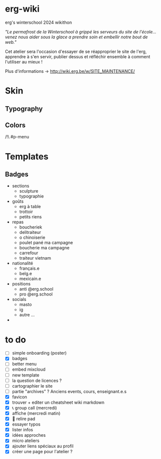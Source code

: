 # erg-wiki
erg's winterschool 2024 wikithon

*"Le permafrost de la Winterschool à grippé les serveurs du site de l'école... venez nous aider sous la glace a prendre soin et embellir notre bout de web."*


Cet atelier sera l'occasion d'essayer de se réapproprier le site de l'erg, apprendre à s'en servir, publier dessus et réfléchir ensemble à comment l'utiliser au mieux !


Plus d'informations → http://wiki.erg.be/w/SITE_MAINTENANCE/

# Skin
## Typography
## Colors

/!\ #p-menu

# Templates
## Badges
* sections
    * sculpture
    * typographie
* goûts
    * erg à table
    * trottoir
    * petits riens
* repas
    * boucheriek
    * delitraiteur
    * o chinoiserie
    * poulet pané ma campagne
    * boucherie ma campagne
    * carrefour
    * traiteur vietnam
* nationalité
    * français.e
    * belg.e
    * mexicain.e
* positions
    * anti @erg.school
    * pro @erg.school
* socials
    * masto
    * ig
    * autre ...
*

# to do
* [ ] simple onboarding (poster)
* [x] badges
* [ ] better menu
* [ ] embed mixcloud
* [ ] new template
* [ ] la question de licences ?
* [ ] cartographier le site
* [ ] partie "archives" ? Anciens events, cours, enseignant.e.s
* [x] favicon
* [x] trouver + editer un cheatsheet wiki markdown
* [x] 📞 group call (mercredi)
* [x] affiche (mercredi matin)
* [x] 📖 relire pad
* [x] essayer typos
* [x] lister infos
* [x] idées approches
* [x] micro ateliers
* [x] ajouter liens spéciaux au profil
* [x] créer une page pour l'atelier ?

<!--

# communication
## titres
* erg wiki edit-a-thon
* erg.wiki
* hardwerg
* wikithon
* edit-a-thon
## sous-titres
* documenter nos communs sur le site de l'école
* 
## mood
* word art
* clip art
* documentation
* archive
* library

## description
atelier participatif de documentation, mise en ligne, mise à jour du site de l'erg. Collaboratif par essence, le wiki de l'erg n'a jamais vraiment été utilisé pas les étudiant.e.s dans leur cursus.

préservons nos communs

documentation, administration, edition, publication, design, hacking, réapropriation

# idées
* [Page au hasard](https://wiki.erg.be/w/Spécial:Page au hasard)
* Modifications récentes ?
* Visualisations ?
* liste des pages par ordre alpha
* categories
* map generale

# annex
* [MAIN PAD](https://pads.erg.be/p/231204_hardwerg_reunion)
* [Cartographie web erg](https://pads.erg.be/p/cartographiedesinternetsdelerg)

# réunion 
* liste matos ?
* quelle salle ?
    galerie
* qui fait quoi ? 
* redaction d'un petit texte (examples)

Editer un guide papier
Boulots differtens
    - orga du site
    - renouveler

Faire un calendrier

Lister les pages

faire recaps en fin de journée

* repecher les pages orphelines
* comment signifier l'archive
* quelles mission ? 
    * sommaire / navigation / orga
    * users
    * archive ? extension / 
    * bonus: erg sur wikipedia
    * comité de gestion du site
    * inciter à modifer, créer des pages sur le site
    * recettes erg à table
    * contacter acteurices directement (EAT, Ergote Radio, ...) 
        * scanner
        * 
    * visible que lorsqu'on est loggés ?
    * 
